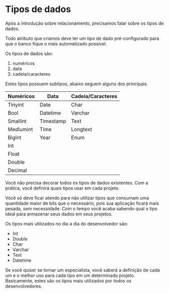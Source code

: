 # Tipos de dados

Após a introdução sobre relacionamento, precisamos falar sobre os tipos de dados.

Todo atributo que criamos deve ter um tipo de dado pré-configurado para que o banco fique o mais automatizado possível.

Os tipos de dados são: 

1. numéricos 
2. data 
3. cadeia/caracteres 

Estes tipos possuem subtipos, abaixo seguem alguns dos principais.

| Numéricos | Data      | Cadeia/Caracteres  |
|-----------|-----------|--------------------|
| Tinyint   | Date      | Char               |
| Bool      | Datetime  | Varchar            |
| Smallint  | Timestamp | Text               |
| Mediumint | Time      | Longtext           |
| Bigint    | Year      | Enum               |
| Int       |           |                    |
| Float     |           |                    |
| Double    |           |                    |
| Decimal   |           |                    |

Você não precisa decorar todos os tipos de dados existentes. Com a prática, você definirá quais tipos usar em cada projeto.

Você só deve ficar atendo para não utilizar tipos que consumam uma quantidade maior de bits que o necessário, pois sua aplicação ficará mais pesada, sem necessidade. Com o tempo você acaba sabendo qual o tipo ideal para armazenar seus dados em seus projetos.

Os tipos mais utilizados no dia a dia do desenvolvedor são:

* Int
* Double
* Char
* Varchar
* Text
* Datetime

Se você quiser se tornar um especialista, você saberá a definição de cada um e o melhor uso para cada tipo em um determinado projeto. Basicamente, estes são os tipos mais utilizados por todos os desenvolvedores.